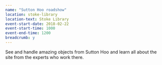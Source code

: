 ```yaml
---
name: "Sutton Hoo roadshow"
location: stoke-library
location-text: Stoke Library
event-start-date: 2018-02-22
event-start-time: 1000
event-end-time: 1200
breadcrumb: y
---
```


See and handle amazing objects from Sutton Hoo and learn all about the site from the experts who work there.
